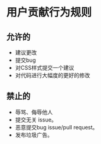 # 用户贡献行为规则

## 允许的
* 建议更改
* 提交bug
* 对CSS样式提交一个建议
* 对代码进行大幅度的更好的修改
## 禁止的
* 辱骂、侮辱他人
* 提交无关 issue。
* 恶意提交bug issue/pull request。
* 发布垃圾广告。

